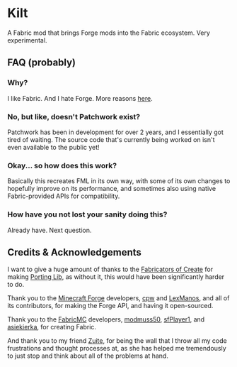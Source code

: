 # Kilt
A Fabric mod that brings Forge mods into the Fabric ecosystem. Very experimental.

## FAQ (probably)
### Why?
I like Fabric. And I hate Forge. More reasons [here](WHY.md).

### No, but like, doesn't Patchwork exist?
Patchwork has been in development for over 2 years, and I essentially got tired of waiting.
The source code that's currently being worked on isn't even available to the public yet!

### Okay... so how does this work?
Basically this recreates FML in its own way, with some of its own changes
to hopefully improve on its performance, and sometimes also using
native Fabric-provided APIs for compatibility.

### How have you not lost your sanity doing this?
Already have. Next question.

## Credits & Acknowledgements
I want to give a huge amount of thanks to the [Fabricators of Create](https://github.com/Fabricators-of-Create)
for making [Porting Lib](https://github.com/Fabricators-of-Create/Porting-Lib),
as without it, this would have been significantly harder to do.

Thank you to the [Minecraft Forge](https://github.com/MinecraftForge) developers, [cpw](https://github.com/cpw) and [LexManos](https://github.com/LexManos), and all of its contributors,
for making the Forge API, and having it open-sourced.

Thank you to the [FabricMC](https://fabricmc.net) developers, [modmuss50](https://github.com/modmuss50), [sfPlayer1](https://github.com/sfPlayer1), and [asiekierka](https://github.com/asiekierka), for
creating Fabric.

And thank you to my friend [Zuite](https://twitter.com/Zuite_), for being the wall that I
throw all my code frustrations and thought processes at, as
she has helped me tremendously to just stop and think about all of the
problems at hand.